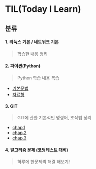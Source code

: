 # TIL(Today I Learn) 

## 분류

#### 1. 리눅스 기본 / 네트워크 기본

> 학습한 내용 정리

#### 2. 파이썬(Python)

> Python 학습 내용 복습

- [기본문법](https://github.com/hyunwoogo/TIL/blob/master/python/python_strat.md)
- [자료형](https://github.com/hyunwoogo/TIL/blob/master/python/data_type.md)

#### 3. GIT

> GIT에 관한 기본적인 명령어, 조작법 정리 

- [chap.1](https://github.com/hyunwoogo/TIL/blob/master/git/day01.md)
- [chap.2](https://github.com/hyunwoogo/TIL/blob/master/git/day02.md)
- [chap.3](https://github.com/hyunwoogo/TIL/blob/master/git/day03.md)

#### 4. 알고리즘 문제 (코딩테스트 대비)

> 하루에 한문제씩 해결 해보기!

